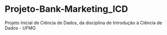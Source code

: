# Projeto-Bank-Marketing_ICD
Projeto Inicial de Ciência de Dados, da disciplina de Introdução à Ciência de Dados - UFMG
